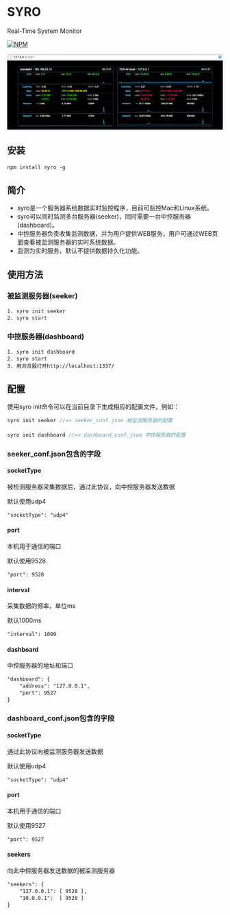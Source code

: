 SYRO
===
Real-Time System Monitor

[![NPM](https://nodei.co/npm/syro.png)](https://nodei.co/npm/syro/)

![DEMO](https://raw.githubusercontent.com/x6doooo/x6doooo.github.io/master/statics/imgs/syro-index.gif)

## 安装
	npm install syro -g

## 简介

* syro是一个服务器系统数据实时监控程序，目前可监控Mac和Linux系统。
* syro可以同时监测多台服务器(seeker)，同时需要一台中控服务器(dashboard)。
* 中控服务器负责收集监测数据，并为用户提供WEB服务，用户可通过WEB页面查看被监测服务器的实时系统数据。
* 监测为实时服务，默认不提供数据持久化功能。

## 使用方法

### 被监测服务器(seeker)

	1. syro init seeker
	2. syro start
	
### 中控服务器(dashboard)
	
	1. syro init dashboard
	2. syro start
    3. 用浏览器打开http://localhost:1337/

## 配置

使用syro init命令可以在当前目录下生成相应的配置文件，例如：

```js
syro init seeker //=> seeker_conf.json 被监测服务器的配置
    
syro init dashboard //=> dashboard_conf.json 中控服务器的配置
```

### seeker_conf.json包含的字段

#### socketType
    
被检测服务器采集数据后，通过此协议，向中控服务器发送数据

默认使用udp4

    "socketType": "udp4"    
    
#### port

本机用于通信的端口

默认使用9528

    "port": 9528

#### interval

采集数据的频率，单位ms

默认1000ms
    
    "interval": 1000

#### dashboard

中控服务器的地址和端口
    
    "dashboard": {
        "address": "127.0.0.1",
        "port": 9527
    }

### dashboard_conf.json包含的字段

#### socketType
    
通过此协议向被监测服务器发送数据

默认使用udp4

    "socketType": "udp4"    
    
#### port

本机用于通信的端口

默认使用9527

    "port": 9527

#### seekers

向此中控服务器发送数据的被监测服务器
    
    "seekers": {
        "127.0.0.1": [ 9528 ],
        "10.0.0.1":  [ 9528 ]
    }



